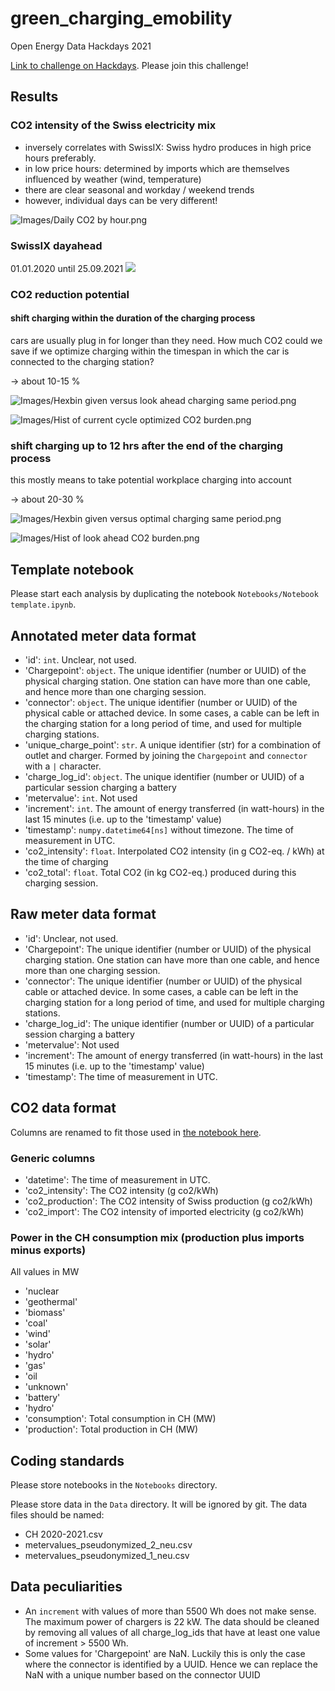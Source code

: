 # green_charging_emobility
Open Energy Data Hackdays 2021

[Link to challenge on Hackdays](https://hack.opendata.ch/project/768). Please join this challenge!

## Results

### CO2 intensity of the Swiss electricity mix
* inversely correlates with SwissIX: Swiss hydro produces in high price hours preferably.
* in low price hours: determined by imports which are themselves influenced by weather (wind, temperature)
* there are clear seasonal and workday / weekend trends
* however, individual days can be very different!

![Images/Daily CO2 by hour.png](Images/Daily%20CO2%20by%20hour.png)


### SwissIX dayahead
01.01.2020 until 25.09.2021
![](Images/dayahead-price.PNG)

### CO2 reduction potential

#### shift charging within the duration of the charging process
cars are usually plug in for longer than they need. How much CO2 could we save if we optimize charging within the timespan
in which the car is connected to the charging station?

-> about 10-15 %

![Images/Hexbin given versus look ahead charging same period.png](Images/Hexbin%20given%20versus%20look%20ahead%20charging%20same%20period.png)

![Images/Hist of current cycle optimized CO2 burden.png](Images/Hist%20of%20current%20cycle%20optimized%20CO2%20burden.png)

### shift charging up to 12 hrs after the end of the charging process
this mostly means to take potential workplace charging into account

-> about 20-30 %

![Images/Hexbin given versus optimal charging same period.png](Images/Hexbin%20given%20versus%20optimal%20charging%20same%20period.png)

![Images/Hist of look ahead CO2 burden.png](Images/Hist%20of%20look%20ahead%20CO2%20burden.png)

## Template notebook

Please start each analysis by duplicating the notebook `Notebooks/Notebook template.ipynb`.

## Annotated meter data format

* 'id': `int`. Unclear, not used.
* 'Chargepoint': `object`. The unique identifier (number or UUID) of the physical charging station. One station can have more than one cable, and hence more than one charging session.
* 'connector': `object`. The unique identifier (number or UUID) of the physical cable or attached device. In some cases, a cable can be left in the charging station for a long period of time, and used for multiple charging stations.
* 'unique_charge_point': `str`. A unique identifier (str) for a combination of outlet and charger. Formed by joining the `Chargepoint` and `connector` with a `|` character.
* 'charge_log_id': `object`. The unique identifier (number or UUID) of a particular session charging a battery
* 'metervalue': `int`. Not used
* 'increment': `int`. The amount of energy transferred (in watt-hours) in the last 15 minutes (i.e. up to the 'timestamp' value)
* 'timestamp': `numpy.datetime64[ns]` without timezone. The time of measurement in UTC.
* 'co2_intensity': `float`. Interpolated CO2 intensity (in g CO2-eq. / kWh) at the time of charging
* 'co2_total': `float`. Total CO2 (in kg CO2-eq.) produced during this charging session.

## Raw meter data format

* 'id': Unclear, not used.
* 'Chargepoint': The unique identifier (number or UUID) of the physical charging station. One station can have more than one cable, and hence more than one charging session.
* 'connector': The unique identifier (number or UUID) of the physical cable or attached device. In some cases, a cable can be left in the charging station for a long period of time, and used for multiple charging stations.
* 'charge_log_id': The unique identifier (number or UUID) of a particular session charging a battery
* 'metervalue': Not used
* 'increment': The amount of energy transferred (in watt-hours) in the last 15 minutes (i.e. up to the 'timestamp' value)
* 'timestamp': The time of measurement in UTC.

## CO2 data format

Columns are renamed to fit those used in [the notebook here](https://github.com/invveritas/green_charging_emobility/blob/main/Notebooks/Merge%20meter%20with%20CO2%20data.ipynb).

### Generic columns

* 'datetime': The time of measurement in UTC.
* 'co2_intensity': The CO2 intensity (g co2/kWh)
* 'co2_production': The CO2 intensity of Swiss production (g co2/kWh)
* 'co2_import': The CO2 intensity of imported electricity (g co2/kWh)

### Power in the CH consumption mix (production plus imports minus exports)

All values in MW
* 'nuclear
* 'geothermal'
* 'biomass'
* 'coal'
* 'wind'
* 'solar'
* 'hydro'
* 'gas'
* 'oil
* 'unknown'
* 'battery'
* 'hydro'
* 'consumption': Total consumption in CH (MW)
* 'production': Total production in CH (MW)

## Coding standards

Please store notebooks in the `Notebooks` directory.

Please store data in the `Data` directory. It will be ignored by git. The data files should be named:

* CH 2020-2021.csv
* metervalues_pseudonymized_2_neu.csv
* metervalues_pseudonymized_1_neu.csv

## Data peculiarities

* An `increment` with values of more than 5500 Wh does not make sense. The maximum power of chargers is 22 kW. The data should be cleaned by removing all values of all charge_log_ids that have at least one value of increment > 5500 Wh.
* Some values for 'Chargepoint' are NaN. Luckily this is only the case where the connector is identified by a UUID. Hence we can replace the NaN with a unique number based on the connector UUID
